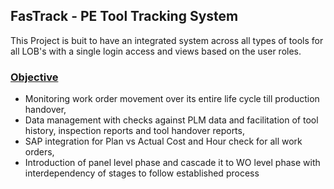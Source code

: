 ## FasTrack - PE Tool Tracking System
This Project is buit to have an integrated system across all types of tools for all LOB's with a single login access and views based on the user roles.

### <u>Objective</u>
 * Monitoring work order movement over its entire life cycle till production handover,
 * Data management with checks against PLM data and facilitation of tool history, inspection reports and tool handover reports,
 * SAP integration for Plan vs Actual Cost and Hour check for all work orders,
 * Introduction of panel level phase and cascade it to WO level phase with interdependency of stages  to follow established process 




